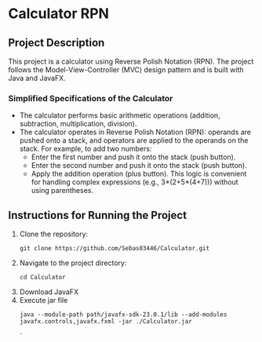 # Calculator RPN

## Project Description

This project is a calculator using Reverse Polish Notation (RPN). The project follows the Model-View-Controller (MVC) design pattern and is built with Java and JavaFX.

### Simplified Specifications of the Calculator

- The calculator performs basic arithmetic operations (addition, subtraction, multiplication, division).
- The calculator operates in Reverse Polish Notation (RPN): operands are pushed onto a stack, and operators are applied to the operands on the stack. For example, to add two numbers:
  - Enter the first number and push it onto the stack (push button).
  - Enter the second number and push it onto the stack (push button).
  - Apply the addition operation (plus button).
  This logic is convenient for handling complex expressions (e.g., 3*(2+5*(4+7))) without using parentheses.

## Instructions for Running the Project

1. Clone the repository:
   ```
   git clone https://github.com/Sebas03446/Calculator.git
   ```
2. Navigate to the project directory:
   ```
   cd Calculator
   ```
3. Download JavaFX
4. Execute jar file
    ```
    java --module-path path/javafx-sdk-23.0.1/lib --add-modules javafx.controls,javafx.fxml -jar ./Calculator.jar 
    ```
   `
